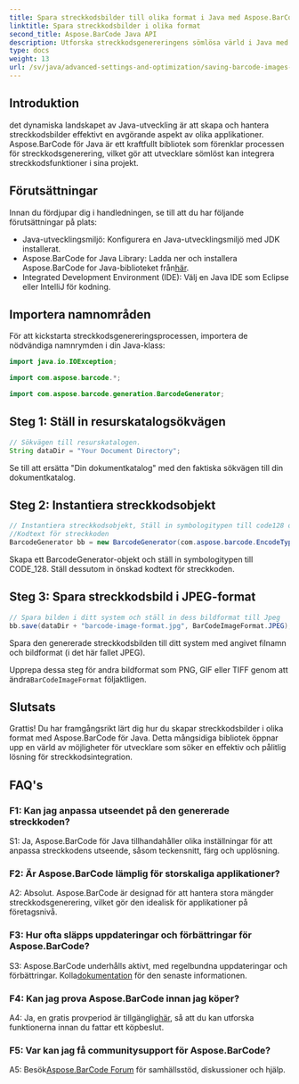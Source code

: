 ```yaml
---
title: Spara streckkodsbilder till olika format i Java med Aspose.BarCode
linktitle: Spara streckkodsbilder i olika format
second_title: Aspose.BarCode Java API
description: Utforska streckkodsgenereringens sömlösa värld i Java med Aspose.BarCode. Lär dig att spara streckkodsbilder i olika format utan ansträngning.
type: docs
weight: 13
url: /sv/java/advanced-settings-and-optimization/saving-barcode-images-different-formats/
---
```

## Introduktion

det dynamiska landskapet av Java-utveckling är att skapa och hantera streckkodsbilder effektivt en avgörande aspekt av olika applikationer. Aspose.BarCode för Java är ett kraftfullt bibliotek som förenklar processen för streckkodsgenerering, vilket gör att utvecklare sömlöst kan integrera streckkodsfunktioner i sina projekt.

## Förutsättningar

Innan du fördjupar dig i handledningen, se till att du har följande förutsättningar på plats:

- Java-utvecklingsmiljö: Konfigurera en Java-utvecklingsmiljö med JDK installerat.
-  Aspose.BarCode for Java Library: Ladda ner och installera Aspose.BarCode for Java-biblioteket från[här](https://releases.aspose.com/barcode/java/).
- Integrated Development Environment (IDE): Välj en Java IDE som Eclipse eller IntelliJ för kodning.

## Importera namnområden

För att kickstarta streckkodsgenereringsprocessen, importera de nödvändiga namnrymden i din Java-klass:

```java
import java.io.IOException;

import com.aspose.barcode.*;

import com.aspose.barcode.generation.BarcodeGenerator;
```

## Steg 1: Ställ in resurskatalogsökvägen

```java
// Sökvägen till resurskatalogen.
String dataDir = "Your Document Directory";
```

Se till att ersätta "Din dokumentkatalog" med den faktiska sökvägen till din dokumentkatalog.

## Steg 2: Instantiera streckkodsobjekt

```java
// Instantiera streckkodsobjekt, Ställ in symbologitypen till code128 och Ställ in
//Kodtext för streckkoden
BarcodeGenerator bb = new BarcodeGenerator(com.aspose.barcode.EncodeTypes.CODE_128, "1234567");
```

Skapa ett BarcodeGenerator-objekt och ställ in symbologitypen till CODE_128. Ställ dessutom in önskad kodtext för streckkoden.

## Steg 3: Spara streckkodsbild i JPEG-format

```java
// Spara bilden i ditt system och ställ in dess bildformat till Jpeg
bb.save(dataDir + "barcode-image-format.jpg", BarCodeImageFormat.JPEG);
```

Spara den genererade streckkodsbilden till ditt system med angivet filnamn och bildformat (i det här fallet JPEG).

 Upprepa dessa steg för andra bildformat som PNG, GIF eller TIFF genom att ändra`BarCodeImageFormat` följaktligen.

## Slutsats

Grattis! Du har framgångsrikt lärt dig hur du skapar streckkodsbilder i olika format med Aspose.BarCode för Java. Detta mångsidiga bibliotek öppnar upp en värld av möjligheter för utvecklare som söker en effektiv och pålitlig lösning för streckkodsintegration.

## FAQ's

### F1: Kan jag anpassa utseendet på den genererade streckkoden?

S1: Ja, Aspose.BarCode för Java tillhandahåller olika inställningar för att anpassa streckkodens utseende, såsom teckensnitt, färg och upplösning.

### F2: Är Aspose.BarCode lämplig för storskaliga applikationer?

A2: Absolut. Aspose.BarCode är designad för att hantera stora mängder streckkodsgenerering, vilket gör den idealisk för applikationer på företagsnivå.

### F3: Hur ofta släpps uppdateringar och förbättringar för Aspose.BarCode?

 S3: Aspose.BarCode underhålls aktivt, med regelbundna uppdateringar och förbättringar. Kolla[dokumentation](https://reference.aspose.com/barcode/java/) för den senaste informationen.

### F4: Kan jag prova Aspose.BarCode innan jag köper?

 A4: Ja, en gratis provperiod är tillgänglig[här](https://releases.aspose.com/), så att du kan utforska funktionerna innan du fattar ett köpbeslut.

### F5: Var kan jag få communitysupport för Aspose.BarCode?

 A5: Besök[Aspose.BarCode Forum](https://forum.aspose.com/c/barcode/13) för samhällsstöd, diskussioner och hjälp.